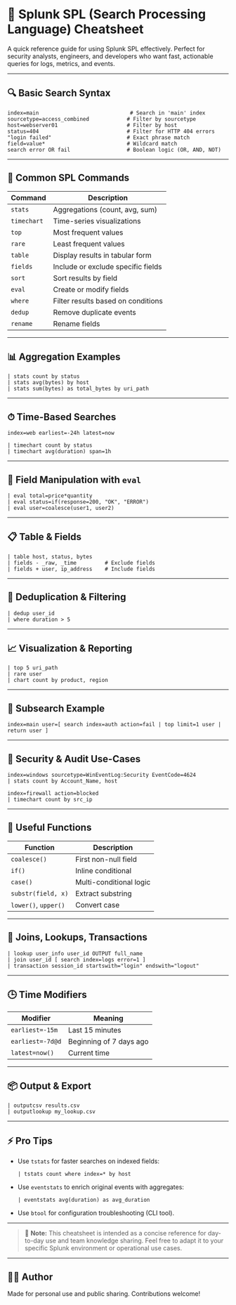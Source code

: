 # 📘 Splunk SPL (Search Processing Language) Cheatsheet

A quick reference guide for using Splunk SPL effectively. Perfect for security analysts, engineers, and developers who want fast, actionable queries for logs, metrics, and events.

---

## 🔍 Basic Search Syntax

```spl
index=main                             # Search in 'main' index
sourcetype=access_combined            # Filter by sourcetype
host=webserver01                      # Filter by host
status=404                            # Filter for HTTP 404 errors
"login failed"                        # Exact phrase match
field=value*                          # Wildcard match
search error OR fail                  # Boolean logic (OR, AND, NOT)
```

---

## 🧰 Common SPL Commands

| Command     | Description                           |
|-------------|---------------------------------------|
| `stats`     | Aggregations (count, avg, sum)        |
| `timechart` | Time-series visualizations            |
| `top`       | Most frequent values                  |
| `rare`      | Least frequent values                 |
| `table`     | Display results in tabular form       |
| `fields`    | Include or exclude specific fields    |
| `sort`      | Sort results by field                 |
| `eval`      | Create or modify fields               |
| `where`     | Filter results based on conditions    |
| `dedup`     | Remove duplicate events               |
| `rename`    | Rename fields                         |

---

## 📊 Aggregation Examples

```spl
| stats count by status
| stats avg(bytes) by host
| stats sum(bytes) as total_bytes by uri_path
```

---

## ⏱ Time-Based Searches

```spl
index=web earliest=-24h latest=now
```

```spl
| timechart count by status
| timechart avg(duration) span=1h
```

---

## 🧮 Field Manipulation with `eval`

```spl
| eval total=price*quantity
| eval status=if(response=200, "OK", "ERROR")
| eval user=coalesce(user1, user2)
```

---

## 📋 Table & Fields

```spl
| table host, status, bytes
| fields - _raw, _time         # Exclude fields
| fields + user, ip_address    # Include fields
```

---

## 🧹 Deduplication & Filtering

```spl
| dedup user_id
| where duration > 5
```

---

## 📈 Visualization & Reporting

```spl
| top 5 uri_path
| rare user
| chart count by product, region
```

---

## 🔎 Subsearch Example

```spl
index=main user=[ search index=auth action=fail | top limit=1 user | return user ]
```

---

## 🔐 Security & Audit Use-Cases

```spl
index=windows sourcetype=WinEventLog:Security EventCode=4624
| stats count by Account_Name, host
```

```spl
index=firewall action=blocked
| timechart count by src_ip
```

---

## 🧠 Useful Functions

| Function            | Description                          |
|---------------------|--------------------------------------|
| `coalesce()`        | First non-null field                 |
| `if()`              | Inline conditional                   |
| `case()`            | Multi-conditional logic              |
| `substr(field, x)`  | Extract substring                    |
| `lower()`, `upper()`| Convert case                         |

---

## 🔄 Joins, Lookups, Transactions

```spl
| lookup user_info user_id OUTPUT full_name
| join user_id [ search index=logs error=1 ]
| transaction session_id startswith="login" endswith="logout"
```

---

## 🕒 Time Modifiers

| Modifier         | Meaning                            |
|------------------|------------------------------------|
| `earliest=-15m`  | Last 15 minutes                    |
| `earliest=-7d@d` | Beginning of 7 days ago            |
| `latest=now()`   | Current time                       |

---

## 📦 Output & Export

```spl
| outputcsv results.csv
| outputlookup my_lookup.csv
```

---

## ⚡ Pro Tips

- Use `tstats` for faster searches on indexed fields:
  ```spl
  | tstats count where index=* by host
  ```

- Use `eventstats` to enrich original events with aggregates:
  ```spl
  | eventstats avg(duration) as avg_duration
  ```

- Use `btool` for configuration troubleshooting (CLI tool).

---

> 📘 **Note:** This cheatsheet is intended as a concise reference for day-to-day use and team knowledge sharing. Feel free to adapt it to your specific Splunk environment or operational use cases.

---

## 🧑‍💻 Author

Made for personal use and public sharing. Contributions welcome!

